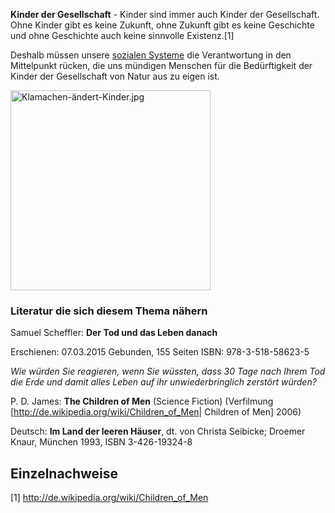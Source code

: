 **Kinder der Gesellschaft** - Kinder sind immer auch Kinder der
Gesellschaft. Ohne Kinder gibt es keine Zukunft, ohne Zukunft gibt es
keine Geschichte und ohne Geschichte auch keine sinnvolle Existenz.[1]

Deshalb müssen unsere [sozialen Systeme](/wiki/Soziale_Systeme "wikilink") die
Verantwortung in den Mittelpunkt rücken, die uns mündigen Menschen für
die Bedürftigkeit der Kinder der Gesellschaft von Natur aus zu eigen
ist.

<img src="Klamachen-ändert-Kinder.jpg" title="Klamachen-ändert-Kinder.jpg" alt="Klamachen-ändert-Kinder.jpg" width="320" />

  
  

### Literatur die sich diesem Thema nähern

Samuel Scheffler: **Der Tod und das Leben danach**

Erschienen: 07.03.2015 Gebunden, 155 Seiten ISBN: 978-3-518-58623-5

*Wie würden Sie reagieren, wenn Sie wüssten, dass 30 Tage nach Ihrem Tod
die Erde und damit alles Leben auf ihr unwiederbringlich zerstört
würden?*

P. D. James: **The Children of Men** (Science Fiction) (Verfilmung
\[<http://de.wikipedia.org/wiki/Children_of_Men>| Children of Men\]
2006)

Deutsch: **Im Land der leeren Häuser**, dt. von Christa Seibicke;
Droemer Knaur, München 1993, ISBN 3-426-19324-8

Einzelnachweise
---------------

<references />
<Kategorie:Sozialpolitik>

[1] <http://de.wikipedia.org/wiki/Children_of_Men>
